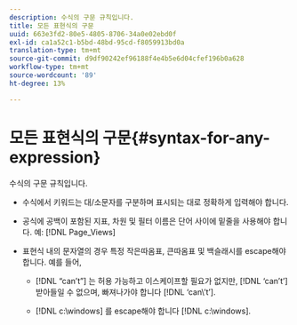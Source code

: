 ```yaml
---
description: 수식의 구문 규칙입니다.
title: 모든 표현식의 구문
uuid: 663e3fd2-80e5-4805-8706-34a0e02ebd0f
exl-id: ca1a52c1-b5bd-48bd-95cd-f8059913bd0a
translation-type: tm+mt
source-git-commit: d9df90242ef96188f4e4b5e6d04cfef196b0a628
workflow-type: tm+mt
source-wordcount: '89'
ht-degree: 13%

---
```


# 모든 표현식의 구문{#syntax-for-any-expression}

수식의 구문 규칙입니다.

* 수식에서 키워드는 대/소문자를 구분하며 표시되는 대로 정확하게 입력해야 합니다.
* 공식에 공백이 포함된 지표, 차원 및 필터 이름은 단어 사이에 밑줄을 사용해야 합니다. 예: [!DNL Page_Views]
* 표현식 내의 문자열의 경우 특정 작은따옴표, 큰따옴표 및 백슬래시를 escape해야 합니다. 예를 들어,

   * [!DNL “can’t”] 는 허용 가능하고 이스케이프할 필요가 없지만,  [!DNL ‘can’t’] 받아들일 수 없으며, 빠져나가야 합니다 [!DNL ‘can\’t’].

   * [!DNL c:\windows] 를 escape해야 합니다 [!DNL c:\\windows].

